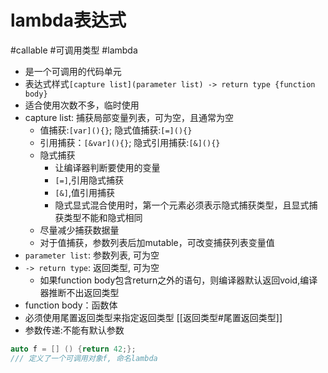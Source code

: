 # lambda表达式

#callable #可调用类型 #lambda

- 是一个可调用的代码单元
- 表达式样式`[capture list](parameter list) -> return type {function body}`
- 适合使用次数不多，临时使用
- capture list: 捕获局部变量列表，可为空，且通常为空
  - 值捕获:`[var](){}`; 隐式值捕获:`[=](){}`
  - 引用捕获：`[&var](){}`; 隐式引用捕获:`[&](){}`
  - 隐式捕获
    - 让编译器判断要使用的变量
    - `[=]`,引用隐式捕获
    - `[&]`,值引用捕获
    - 隐式显式混合使用时，第一个元素必须表示隐式捕获类型，且显式捕获类型不能和隐式相同
  - 尽量减少捕获数据量
  - 对于值捕获，参数列表后加mutable，可改变捕获列表变量值
- `parameter list`: 参数列表, 可为空
- `-> return type`: 返回类型, 可为空
  - 如果function body包含return之外的语句，则编译器默认返回void,编译器推断不出返回类型
- function body：函数体
- 必须使用尾置返回类型来指定返回类型
  [[返回类型#尾置返回类型]]
- 参数传递:不能有默认参数

```c++
auto f = [] () {return 42;}; 
/// 定义了一个可调用对象f, 命名lambda
```